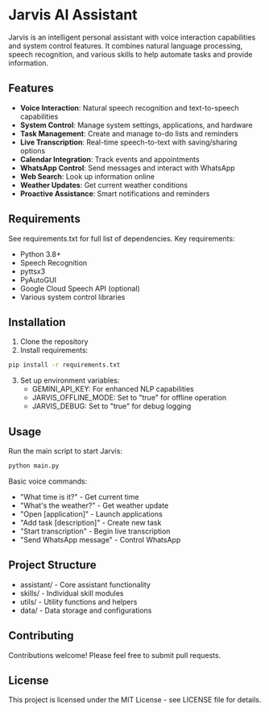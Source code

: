 # Jarvis AI Assistant

Jarvis is an intelligent personal assistant with voice interaction capabilities and system control features. It combines natural language processing, speech recognition, and various skills to help automate tasks and provide information.

## Features

- **Voice Interaction**: Natural speech recognition and text-to-speech capabilities
- **System Control**: Manage system settings, applications, and hardware
- **Task Management**: Create and manage to-do lists and reminders  
- **Live Transcription**: Real-time speech-to-text with saving/sharing options
- **Calendar Integration**: Track events and appointments
- **WhatsApp Control**: Send messages and interact with WhatsApp
- **Web Search**: Look up information online
- **Weather Updates**: Get current weather conditions
- **Proactive Assistance**: Smart notifications and reminders

## Requirements

See requirements.txt for full list of dependencies. Key requirements:

- Python 3.8+
- Speech Recognition
- pyttsx3
- PyAutoGUI
- Google Cloud Speech API (optional)
- Various system control libraries

## Installation

1. Clone the repository
2. Install requirements:

```bash
pip install -r requirements.txt
```

3. Set up environment variables:
   - GEMINI_API_KEY: For enhanced NLP capabilities
   - JARVIS_OFFLINE_MODE: Set to "true" for offline operation
   - JARVIS_DEBUG: Set to "true" for debug logging

## Usage

Run the main script to start Jarvis:

```bash
python main.py
```

Basic voice commands:
- "What time is it?" - Get current time
- "What's the weather?" - Get weather update
- "Open [application]" - Launch applications
- "Add task [description]" - Create new task
- "Start transcription" - Begin live transcription
- "Send WhatsApp message" - Control WhatsApp

## Project Structure

- assistant/ - Core assistant functionality
- skills/ - Individual skill modules
- utils/ - Utility functions and helpers
- data/ - Data storage and configurations

## Contributing

Contributions welcome! Please feel free to submit pull requests.

## License

This project is licensed under the MIT License - see LICENSE file for details.
